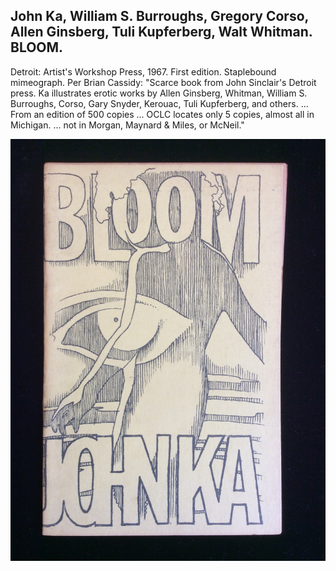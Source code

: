 ## John Ka, William S. Burroughs, Gregory Corso, Allen Ginsberg, Tuli Kupferberg, Walt Whitman. BLOOM.

Detroit: Artist's Workshop Press, 1967. First edition. Staplebound mimeograph. Per Brian Cassidy: "Scarce book from John Sinclair's Detroit press. Ka illustrates erotic works by Allen Ginsberg, Whitman, William S. Burroughs, Corso, Gary Snyder, Kerouac, Tuli Kupferberg, and others. ... From an edition of 500 copies ... OCLC locates only 5 copies, almost all in Michigan. ... not in Morgan, Maynard & Miles, or McNeil." 

![BLOOM](../assets/images/bloom-1.jpg)
